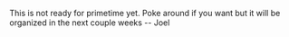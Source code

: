 This is not ready for primetime yet. Poke around if you want but it will be organized in the next couple weeks -- Joel